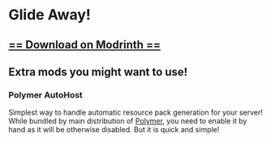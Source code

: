 # Glide Away!

## [== Download on Modrinth ==](https://modrinth.com/mod/glide-away)


## Extra mods you might want to use!

### Polymer AutoHost
Simplest way to handle automatic resource pack generation for your server!
While bundled by main distribution of [Polymer](https://modrinth.com/mod/polymer), you need to enable it by hand
as it will be otherwise disabled. But it is quick and simple!
